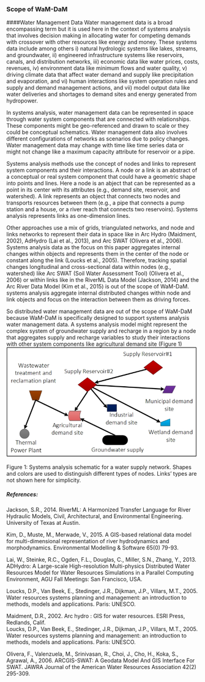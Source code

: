 ### Scope of WaM-DaM 

####Water Management Data 
Water management data is a broad encompassing term but it is used here in the context of systems analysis that involves decision making in allocating water for competing demands with crossover with other resources like energy and money. These systems data include among others i) natural hydrologic systems like lakes, streams, and groundwater, ii) engineered infrastructure systems like reservoirs, canals, and distribution networks, iii) economic data like water prices, costs, revenues, iv) environment data like minimum flows and water quality, v) driving climate data that affect water demand and supply like precipitation and evaporation, and vi) human interactions like system operation rules and supply and demand management actions, and vii) model output data like water deliveries and shortages to demand sites and energy generated from hydropower. 

In systems analysis, water management data can be represented in space through water system components that are connected with relationships. These components might be geo-referenced and drawn to scale or they could be conceptual schematics. Water management data also involves different configurations of networks as scenarios due to policy changes. Water management data may change with time like time series data or might not change like a maximum capacity attribute for reservoir or a pipe. 

Systems analysis methods use the concept of nodes and links to represent system components and their interactions. A node or a link is an abstract of a conceptual or real system component that could have a geometric shape into points and lines. Here a node is an abject that can be represented as a point in its center with its attributes (e.g., demand site, reservoir, and watershed). A link represents an object that connects two nodes and transports resources between them (e.g., a pipe that connects a pump station and a house, or a river reach that connects two reservoirs). Systems analysis represents links as one-dimension lines.

Other approaches use a mix of grids, triangulated networks, and node and links networks to represent their data in space like in Arc Hydro (Maidment, 2002), AdHydro (Lai et al., 2013), and Arc SWAT (Olivera et al., 2006). Systems analysis data as the focus on this paper aggregates internal changes within objects and represents them in the center of the node or constant along the link (Loucks et al., 2005). Therefore, tracking spatial changes longitudinal and cross-sectional data within nodes (e.g., watershed) like Arc SWAT (Soil Water Assessment Tool) (Olivera et al., 2006) or within links like in the RiverML Data Model (Jackson, 2014) and the Arc River Data Model (Kim et al., 2015) is out of the scope of WaM-DaM. systems analysis aggregate internal distributed changes within node and link objects and focus on the interaction between them as driving forces.


So distributed water management data are out of the scope of WaM-DaM because WaM-DaM is specifically designed to support systems analysis water management data. A systems analysis model might represent the complex system of groundwater supply and recharge in a region by a node that aggregates supply and recharge variables to study their interactions with other system components like agricultural demand site (Figure 1)
                        ![](https://github.com/amabdallah/WaM-DaM/blob/master/01Documentation/01Design/ExampleNetworksFinal.jpg)
 
Figure 1: Systems analysis schematic for a water supply network. Shapes and colors are used to distinguish different types of nodes. Links’ types are not shown here for simplicity.


##### References:
Jackson, S.R., 2014. RiverML: A Harmonized Transfer Language for River Hydraulic Models, Civil, Architectural, and Environmental Engineering. University of Texas at Austin.  

Kim, D., Muste, M., Merwade, V., 2015. A GIS-based relational data model for multi-dimensional representation of river hydrodynamics and morphodynamics. Environmental Modelling & Software 65(0) 79-93.  

Lai, W., Steinke, R.C., Ogden, F.L., Douglas, C., Miller, S.N., Zhang, Y., 2013. ADHydro: A Large-scale High-resolution Multi-physics Distributed Water Resources Model for Water Resources Simulations in a Parallel Computing Environment, AGU Fall Meetings: San Francisco, USA.  

Loucks, D.P., Van Beek, E., Stedinger, J.R., Dijkman, J.P., Villars, M.T., 2005. Water resources systems planning and management: an introduction to methods, models and applications. Paris: UNESCO.   

Maidment, D.R., 2002. Arc hydro : GIS for water resources. ESRI Press, Redlands, Calif.  
Loucks, D.P., Van Beek, E., Stedinger, J.R., Dijkman, J.P., Villars, M.T., 2005. Water resources systems planning and management: an introduction to methods, models and applications. Paris: UNESCO.

Olivera, F., Valenzuela, M., Srinivasan, R., Choi, J., Cho, H., Koka, S., Agrawal, A., 2006. ARCGIS-SWAT: A Geodata Model And GIS Interface For SWAT. JAWRA Journal of the American Water Resources Association 42(2) 295-309.    

